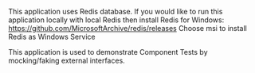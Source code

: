 This application uses Redis database.
If you would like to run this application locally with local Redis then install Redis for Windows:
https://github.com/MicrosoftArchive/redis/releases
Choose msi to install Redis as Windows Service

This application is used to demonstrate Component Tests by mocking/faking external interfaces.
